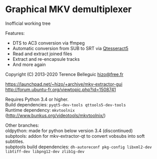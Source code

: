 Graphical MKV demultiplexer
===========================

Inofficial working tree

Features:
  * DTS to AC3 conversion via ffmpeg
  * Automatic conversion from SUB to SRT via [Qtesseract5](https://github.com/darealshinji/Qtesseract5)
  * Read and extract joined files
  * Extract and re-encapsule tracks
  * And more again

Copyright (C) 2013-2020 Terence Belleguic <hizo@free.fr>

https://launchpad.net/~hizo/+archive/mkv-extractor-gui<br>
http://forum.ubuntu-fr.org/viewtopic.php?id=1508741


Requires Python 3.4 or higher.<br>
Build dependencies: `pyqt5-dev-tools qttools5-dev-tools`<br>
Runtime dependency: `mkvtoolnix` (http://www.bunkus.org/videotools/mkvtoolnix/)

Other branches:<br>
oldpython: made for python below version 3.4 (discontinued)<br>
subptools: addon for mkv-extractor-qt to convert vobsubs into soft subtitles.<br>
subptools build dependencies: `dh-autoreconf pkg-config libxml2-dev libtiff-dev libpng12-dev zlib1g-dev`
